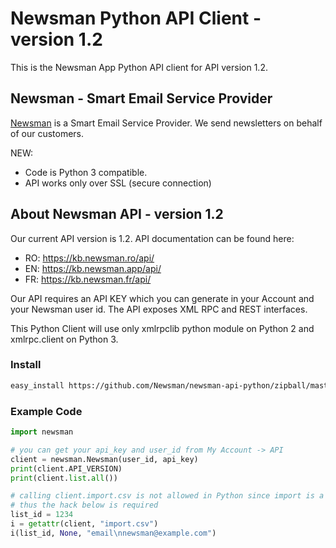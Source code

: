 # Newsman Python API Client - version 1.2

This is the Newsman App Python API client for API version 1.2.

## Newsman - Smart Email Service Provider

[Newsman](https://www.newsman.app "Smart Email Service Provider") is a Smart Email Service Provider. 
We send newsletters on behalf of our customers.

NEW: 
- Code is Python 3 compatible.
- API works only over SSL (secure connection)

## About Newsman API - version 1.2

Our current API version is 1.2. API documentation can be found here:

* RO: https://kb.newsman.ro/api/
* EN: https://kb.newsman.app/api/
* FR: https://kb.newsman.fr/api/
 
Our API requires an API KEY which you can generate in your Account and your Newsman user id.
The API exposes XML RPC and REST interfaces.

This Python Client will use only xmlrpclib python module on Python 2 and xmlrpc.client on Python 3.

### Install

```bash
easy_install https://github.com/Newsman/newsman-api-python/zipball/master
```

### Example Code

```python
import newsman

# you can get your api_key and user_id from My Account -> API
client = newsman.Newsman(user_id, api_key)
print(client.API_VERSION)
print(client.list.all())

# calling client.import.csv is not allowed in Python since import is a reserved keyword
# thus the hack below is required
list_id = 1234
i = getattr(client, "import.csv")
i(list_id, None, "email\nnewsman@example.com")
```
